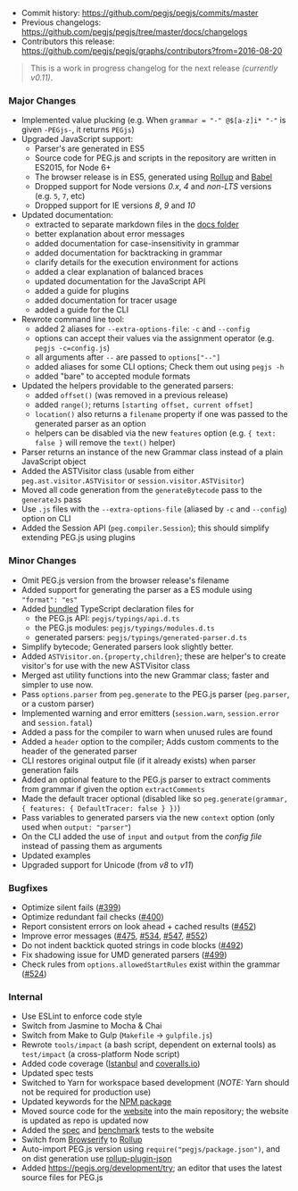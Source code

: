 * Commit history: https://github.com/pegjs/pegjs/commits/master
* Previous changelogs: https://github.com/pegjs/pegjs/tree/master/docs/changelogs
* Contributors this release: https://github.com/pegjs/pegjs/graphs/contributors?from=2016-08-20

> This is a work in progress changelog for the next release _(currently v0.11)_.

### Major Changes

* Implemented value plucking (e.g. When `grammar = "-" @$[a-z]i* "-"` is given `-PEGjs-`, it returns `PEGjs`)
* Upgraded JavaScript support:
  - Parser's are generated in ES5
  - Source code for PEG.js and scripts in the repository are written in ES2015, for Node 6+
  - The browser release is in ES5, generated using [Rollup](https://rollupjs.org/) and [Babel](https://babeljs.io/)
  - Dropped support for Node versions _0.x_, _4_ and _non-LTS_ versions (e.g. `5`, `7`, etc)
  - Dropped support for IE versions _8_, _9_ and _10_
* Updated documentation:
  - extracted to separate markdown files in the [docs folder](https://github.com/pegjs/pegjs/tree/master/docs)
  - better explanation about error messages
  - added documentation for case-insensitivity in grammar
  - added documentation for backtracking in grammar
  - clarify details for the execution environment for actions
  - added a clear explanation of balanced braces
  - updated documentation for the JavaScript API
  - added a guide for plugins
  - added documentation for tracer usage
  - added a guide for the CLI
* Rewrote command line tool:
  - added 2 aliases for `--extra-options-file`: `-c` and `--config`
  - options can accept their values via the assignment operator (e.g. `pegjs -c=config.js`)
  - all arguments after `--` are passed to `options["--"]`
  - added aliases for some CLI options; Check them out using `pegjs -h`
  - added "bare" to accepted module formats
* Updated the helpers providable to the generated parsers:
  - added `offset()` (was removed in a previous release)
  - added `range()`; returns `[starting offset, current offset]`
  - `location()` also returns a `filename` property if one was passed to the generated parser as an option
  - helpers can be disabled via the new `features` option (e.g. `{ text: false }` will remove the `text()` helper)
* Parser returns an instance of the new Grammar class instead of a plain JavaScript object
* Added the ASTVisitor class (usable from either `peg.ast.visitor.ASTVisitor` or `session.visitor.ASTVisitor`)
* Moved all code generation from the `generateBytecode` pass to the `generateJs` pass
* Use `.js` files with the `--extra-options-file` (aliased by `-c` and `--config`) option on CLI
* Added the Session API (`peg.compiler.Session`); this should simplify extending PEG.js using plugins

### Minor Changes

* Omit PEG.js version from the browser release's filename
* Added support for generating the parser as a ES module using `"format": "es"`
* Added [bundled](https://www.npmjs.com/package/pegjs) TypeScript declaration files for
  - the PEG.js API: `pegjs/typings/api.d.ts`
  - the PEG.js modules: `pegjs/typings/modules.d.ts`
  - generated parsers: `pegjs/typings/generated-parser.d.ts`
* Simplify bytecode; Generated parsers look slightly better.
* Added `ASTVisitor.on.{property,children}`; these are helper's to create visitor's for use with the new ASTVisitor class
* Merged ast utility functions into the new Grammar class; faster and simpler to use now.
* Pass `options.parser` from `peg.generate` to the PEG.js parser (`peg.parser`, or a custom parser)
* Implemented warning and error emitters (`session.warn`, `session.error` and `session.fatal`)
* Added a pass for the compiler to warn when unused rules are found
* Added a `header` option to the compiler; Adds custom comments to the header of the generated parser
* CLI restores original output file (if it already exists) when parser generation fails
* Added an optional feature to the PEG.js parser to extract comments from grammar if given the option `extractComments`
* Made the default tracer optional (disabled like so `peg.generate(grammar, { features: { DefaultTracer: false } })`)
* Pass variables to generated parsers via the new `context` option (only used when `output: "parser"`)
* On the CLI added the use of `input` and `output` from the _config file_ instead of passing them as arguments
* Updated examples
* Upgraded support for Unicode (from _v8_ to _v11_)

### Bugfixes

* Optimize silent fails ([#399](https://github.com/pegjs/pegjs/issues/399))
* Optimize redundant fail checks ([#400](https://github.com/pegjs/pegjs/issues/400))
* Report consistent errors on look ahead + cached results ([#452](https://github.com/pegjs/pegjs/issues/452))
* Improve error messages ([#475](https://github.com/pegjs/pegjs/pull/475), [#534](https://github.com/pegjs/pegjs/pull/534), [#547](https://github.com/pegjs/pegjs/pull/547), [#552](https://github.com/pegjs/pegjs/pull/552))
* Do not indent backtick quoted strings in code blocks ([#492](https://github.com/pegjs/pegjs/pull/492))
* Fix shadowing issue for UMD generated parsers ([#499](https://github.com/pegjs/pegjs/issues/499))
* Check rules from `options.allowedStartRules` exist within the grammar ([#524](https://github.com/pegjs/pegjs/issues/524))

### Internal

* Use ESLint to enforce code style
* Switch from Jasmine to Mocha & Chai
* Switch from Make to Gulp (`Makefile` -> `gulpfile.js`)
* Rewrote `tools/impact` (a bash script, dependent on external tools) as `test/impact` (a cross-platform Node script)
* Added code coverage ([Istanbul](https://www.npmjs.com/package/nyc) and [coveralls.io](https://coveralls.io/github/pegjs/pegjs))
* Updated spec tests
* Switched to Yarn for workspace based development (_NOTE:_ Yarn should not be required for production use)
* Updated keywords for the [NPM package](https://www.npmjs.com/package/pegjs)
* Moved source code for the [website](https://pegjs.org/) into the main repository; the website is updated as repo is updated now
* Added the [spec](https://pegjs.org/spec) and [benchmark](https://pegjs.org/benchmark) tests to the website
* Switch from [Browserify](https://github.com/browserify/browserify) to [Rollup](https://rollupjs.org/)
* Auto-import PEG.js version using `require("pegjs/package.json")`, and on dist generation use [rollup-plugin-json](https://www.npmjs.com/package/rollup-plugin-json)
* Added https://pegjs.org/development/try; an editor that uses the latest source files for PEG.js
